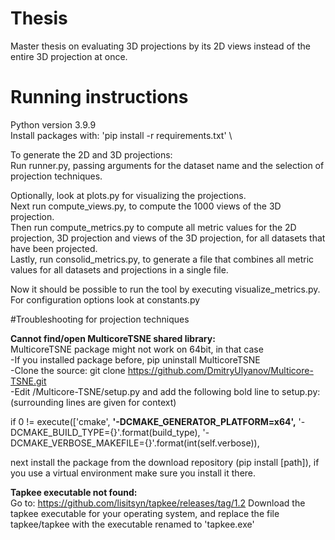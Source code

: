 # Thesis
Master thesis on evaluating 3D projections by its 2D views instead of the entire 3D projection at once.

# Running instructions

Python version 3.9.9 \
Install packages with: 'pip install -r requirements.txt' \

To generate the 2D and 3D projections: \
Run runner.py, passing arguments for the dataset name and the selection of projection techniques.

Optionally, look at plots.py for visualizing the projections. \
Next run compute_views.py, to compute the 1000 views of the 3D projection. \
Then run compute_metrics.py to compute all metric values for the 2D projection, 3D projection and views of the 3D projection, 
for all datasets that have been projected.\
Lastly, run consolid_metrics.py, to generate a file that combines all metric values for all datasets and projections in a single file.

Now it should be possible to run the tool by executing visualize_metrics.py. For configuration options look at constants.py



#Troubleshooting for projection techniques

**Cannot find/open MulticoreTSNE shared library:** \
MulticoreTSNE package might not work on 64bit, in that case \
-If you installed package before, pip uninstall MulticoreTSNE \
-Clone the source: git clone https://github.com/DmitryUlyanov/Multicore-TSNE.git \
-Edit /Multicore-TSNE/setup.py and add the following bold line to setup.py: (surrounding lines are given for context)

if 0 != execute(['cmake', 
**'-DCMAKE_GENERATOR_PLATFORM=x64',**
'-DCMAKE_BUILD_TYPE={}'.format(build_type),
'-DCMAKE_VERBOSE_MAKEFILE={}'.format(int(self.verbose)),

next install the package from the download repository (pip install [path]), if you use a 
virtual environment make sure you install it there.

**Tapkee executable not found:** \
Go to: https://github.com/lisitsyn/tapkee/releases/tag/1.2
Download the tapkee executable for your operating system, and replace the file tapkee/tapkee
with the executable renamed to 'tapkee.exe'